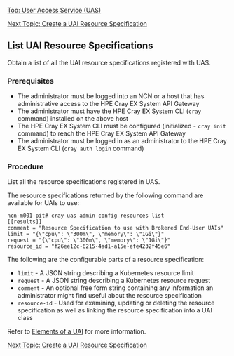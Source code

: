 [Top: User Access Service (UAS)](User_Access_Service_UAS.md)

[Next Topic: Create a UAI Resource Specification](Create_a_UAI_Resource_Specification.md)

## List UAI Resource Specifications

Obtain a list of all the UAI resource specifications registered with UAS.

### Prerequisites

* The administrator must be logged into an NCN or a host that has administrative access to the HPE Cray EX System API Gateway
* The administrator must have the HPE Cray EX System CLI (`cray` command) installed on the above host
* The HPE Cray EX System CLI must be configured (initialized - `cray init` command) to reach the HPE Cray EX System API Gateway
* The administrator must be logged in as an administrator to the HPE Cray EX System CLI (`cray auth login` command)

### Procedure

List all the resource specifications registered in UAS.

The resource specifications returned by the following command are available for UAIs to use:

```
ncn-m001-pit# cray uas admin config resources list
[[results]]
comment = "Resource Specification to use with Brokered End-User UAIs"
limit = "{\"cpu\": \"300m\", \"memory\": \"1Gi\"}"
request = "{\"cpu\": \"300m\", \"memory\": \"1Gi\"}"
resource_id = "f26ee12c-6215-4ad1-a15e-efe4232f45e6"
```

The following are the configurable parts of a resource specification:
* `limit` - A JSON string describing a Kubernetes resource limit
* `request` - A JSON string describing a Kubernetes resource request
* `comment` - An optional free form string containing any information an administrator might find useful about the resource specification
* `resource-id` - Used for examining, updating or deleting the resource specification as well as linking the resource specification into a UAI class

Refer to [Elements of a UAI](Elements_of_a_UAI.md) for more information.

[Next Topic: Create a UAI Resource Specification](Create_a_UAI_Resource_Specification.md)
